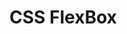 # CSS FlexBox

<!--
https://app.pluralsight.com/library/courses/css-flexbox-creating-responsive-pages/table-of-contents
-->
